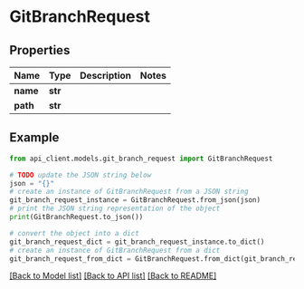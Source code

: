 # GitBranchRequest


## Properties

Name | Type | Description | Notes
------------ | ------------- | ------------- | -------------
**name** | **str** |  | 
**path** | **str** |  | 

## Example

```python
from api_client.models.git_branch_request import GitBranchRequest

# TODO update the JSON string below
json = "{}"
# create an instance of GitBranchRequest from a JSON string
git_branch_request_instance = GitBranchRequest.from_json(json)
# print the JSON string representation of the object
print(GitBranchRequest.to_json())

# convert the object into a dict
git_branch_request_dict = git_branch_request_instance.to_dict()
# create an instance of GitBranchRequest from a dict
git_branch_request_from_dict = GitBranchRequest.from_dict(git_branch_request_dict)
```
[[Back to Model list]](../README.md#documentation-for-models) [[Back to API list]](../README.md#documentation-for-api-endpoints) [[Back to README]](../README.md)


